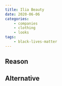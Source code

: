 ```yaml
---
title: Ilia Beauty
date: 2020-06-06
categories:
    - companies
    - clothing
    - looks
tags:
    - black-lives-matter
---
```


## Reason


## Alternative

